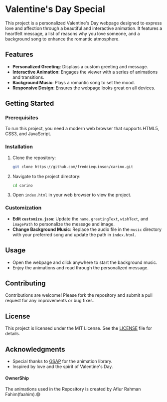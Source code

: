 # Valentine's Day Special

This project is a personalized Valentine's Day webpage designed to express love and affection through a beautiful and interactive animation. It features a heartfelt message, a list of reasons why you love someone, and a background song to enhance the romantic atmosphere.

## Features

- **Personalized Greeting**: Displays a custom greeting and message.
- **Interactive Animation**: Engages the viewer with a series of animations and transitions.
- **Background Music**: Plays a romantic song to set the mood.
- **Responsive Design**: Ensures the webpage looks great on all devices.

## Getting Started

### Prerequisites

To run this project, you need a modern web browser that supports HTML5, CSS3, and JavaScript.

### Installation

1. Clone the repository:
   ```bash
   git clone https://github.com/freddiequinson/carino.git
   ```

2. Navigate to the project directory:
   ```bash
   cd carino
   ```

3. Open `index.html` in your web browser to view the project.

### Customization

- **Edit `customize.json`**: Update the `name`, `greetingText`, `wishText`, and `imagePath` to personalize the message and image.
- **Change Background Music**: Replace the audio file in the `music` directory with your preferred song and update the path in `index.html`.

## Usage

- Open the webpage and click anywhere to start the background music.
- Enjoy the animations and read through the personalized message.

## Contributing

Contributions are welcome! Please fork the repository and submit a pull request for any improvements or bug fixes.

## License

This project is licensed under the MIT License. See the [LICENSE](LICENSE) file for details.

## Acknowledgments

- Special thanks to [GSAP](https://greensock.com/gsap/) for the animation library.
- Inspired by love and the spirit of Valentine's Day.

#### OwnerShip
 The animations used in the Repository is created by Afiur Rahman Fahim(faahim).:smile:
